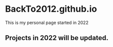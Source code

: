 # BackTo2012.github.io
This is my personal page started in 2022
## Projects in 2022 will be updated.

